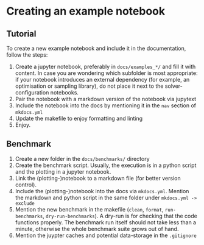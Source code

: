 # Creating an example notebook


## Tutorial


To create a new example notebook and include it in the documentation, follow the steps:

1. Create a jupyter notebook, preferably in `docs/examples_*/` and fill it with content.
   In case you are wondering which subfolder is most appropriate: 
   if your notebook introduces an external dependency 
   (for example, an optimisation or sampling library), 
   do not place it next to the solver-configuration notebooks.
2. Pair the notebook with a markdown version of the notebook via jupytext
3. Include the notebook into the docs by mentioning it in the `nav` section of `mkdocs.yml`
4. Update the makefile to enjoy formatting and linting
5. Enjoy.


## Benchmark

1. Create a new folder in the `docs/benchmarks/` directory
2. Create the benchmark script. Usually, the execution is in a python script and the plotting in a jupyter notebook.
3. Link the (plotting-)notebook to a markdown file (for better version control). 
4. Include the (plotting-)notebook into the docs via `mkdocs.yml`. Mention the markdown and python script in the same folder under `mkdocs.yml -> exclude`
5. Mention the new benchmark in the makefile (`clean`, `format`, `run-benchmarks`, `dry-run-benchmarks`). A dry-run is for checking that the code functions properly. The benchmark run itself should not take less than a minute, otherwise the whole benchmark suite grows out of hand.
6. Mention the juypter caches and potential data-storage in the `.gitignore`
